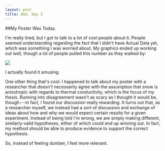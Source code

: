 ```yaml
---
layout: post
title: AGU, Day 3
---
```


##My Poster Was Today.

I'm really tired, but I got to talk to a lot of cool people about it. People
seemed understanding regarding the fact that I didn't have Actual Data yet,
which was something I was worried about. My graphics ended up working out well,
though a lot of people pulled this number as they walked by:

[![](http://farm6.static.flickr.com/5205/5265592692_4eff7f00f9_b.jpg)](http://www.flickr.com/photos/jesusabdullah/5265592692/)

I actually found it amusing.

One other thing that's cool:  I happened to talk about my poster with a
researcher that doesn't necessarily agree with the assumption that snow is
anisotropic with regards to thermal conductivity, which is the focus of my
thesis. Running into disagreement wasn't as scary as I thought it would be,
though---in fact, I found our discussion really rewarding. It turns out that,
as a researcher myself, we instead had a sort of discussion and exchange of
ideas about how and why we would expect certain results for a given experiment.
Instead of being told I'm wrong, we are simply making different,
similarly-valid hypotheses, either of which could end up winning out. In fact,
my method should be able to produce evidence to support the correct hypothesis.

So, instead of feeling dumber, I feel more relevant.
